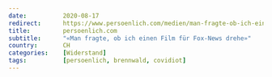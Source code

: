 ```yaml
---
date:          2020-08-17
redirect:      https://www.persoenlich.com/medien/man-fragte-ob-ich-einen-film-fur-fox-news-drehe
title:         persoenlich.com
subtitle:      "«Man fragte, ob ich einen Film für Fox-News drehe»"
country:       CH
categories:    [Widerstand]
tags:          [persoenlich, brennwald, covidiot]
---
```

